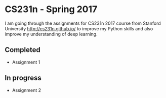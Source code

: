 # CS231n - Spring 2017

I am going through the assignments for CS231n 2017 course from Stanford University http://cs231n.github.io/ to improve my Python skills and also improve my understanding of deep learning.

## Completed
* Assignment 1
## In progress
* Assignment 2
